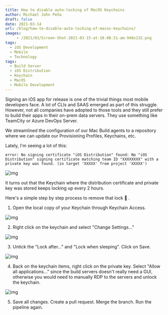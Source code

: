 ```yaml
---
title: How to disable auto-locking of MacOS Keychains
author: Michael John Peña
draft: false
date: 2021-03-14
url: /blog/how-to-disable-auto-locking-of-macos-keychains/
images: 
     - /2021/03/Screen-Shot-2021-03-15-at-10.08.51-am-940x232.png
tags:
  - iOS Development
  - Mobile
  - Technology
tags:
  - Build Server
  - iOS Distribution
  - Keychain
  - MacOS
  - Mobile Development
---
```


Signing an iOS app for release is one of the trivial things most mobile developers face. A lot of CLIs and SAAS emerged as part of this struggle. However, not all companies have adopted to those tools and they still prefer to build their apps in their on-prem data servers. They use something like TeamCity or Azure DevOps Server.

We streamlined the configuration of our Mac Build agents to a repository where we can update our Provisioning Profiles, Keychains, etc.

Lately, I'm seeing a lot of this:

`error: No signing certificate "iOS Distribution" found: No "iOS Distribution" signing certificate matching team ID "XXXXXXXX" with a private key was found. (in target 'XXXXX' from project 'XXXXX')`

![img](https://firebasestorage.googleapis.com/v0/b/firescript-577a2.appspot.com/o/imgs%2Fapp%2Fmjtpena%2FhUK6MA22wq.png?alt=media&token=8f178aa7-3a07-4657-8288-480cdabcec45)

It turns out that the Keychain where the distribution certificate and private key was stored keeps locking up every 2 hours.

Here's a simple step by step process to remove that lock 🔐 .

1. Open the local copy of your Keychain through Keychain Access.

![img](https://firebasestorage.googleapis.com/v0/b/firescript-577a2.appspot.com/o/imgs%2Fapp%2Fmjtpena%2FZSxS7fv_Au.png?alt=media&token=d9e97e60-28e3-4f51-9e32-44d4a8198d88)

2. Right click on the keychain and select "Change Settings..."

![img](https://firebasestorage.googleapis.com/v0/b/firescript-577a2.appspot.com/o/imgs%2Fapp%2Fmjtpena%2Fe4gMKg1Kuk.png?alt=media&token=d11d2398-ffdf-4b23-b7c7-e2f91b29b96e)

3. Untick the "Lock after..." and "Lock when sleeping". Click on Save.

![img](https://firebasestorage.googleapis.com/v0/b/firescript-577a2.appspot.com/o/imgs%2Fapp%2Fmjtpena%2FkWUREz7y1a.png?alt=media&token=5abe6d8c-5101-4268-9627-7d7f0dcc5e57)

4. Back on the keychain items, right click on the private key. Select "Allow all applications..." since the build servers doesn't really need a GUI, otherwise you would need to manually RDP to the servers and unlock the keychain.

![img](https://firebasestorage.googleapis.com/v0/b/firescript-577a2.appspot.com/o/imgs%2Fapp%2Fmjtpena%2FkSxnP7LbjR.png?alt=media&token=0bea0854-a54f-47e0-b69c-ef41654fc14a)

5. Save all changes. Create a pull request. Merge the branch. Run the pipeline again.
